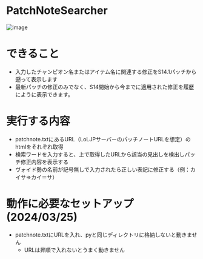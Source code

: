 # PatchNoteSearcher
![image](https://github.com/Shounen-Bob/patchnotesearcher_lol/assets/164868616/84d125a3-d3cf-476a-bba0-bd11c8d14fd9)
# できること
- 入力したチャンピオン名またはアイテム名に関連する修正をS14.1パッチから遡って表示します
- 最新パッチの修正のみでなく、S14開始から今までに適用された修正を履歴にように表示できます。
  
# 実行する内容
- patchnote.txtにあるURL（LoLJPサーバーのパッチノートURLを想定）のhtmlをそれぞれ取得
- 検索ワードを入力すると、上で取得したURLから該当の見出しを検出しパッチ修正内容を表示する
- ヴォイド勢の名前が記号無しで入力されたら正しい表記に修正する（例：カイサ⇒カイ＝サ）
# 動作に必要なセットアップ(2024/03/25)
- patchnote.txtにURLを入れ、pyと同じディレクトリに格納しないと動きません
  - URLは昇順で入れないとうまく動きません
  
